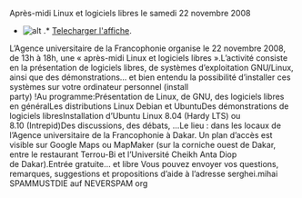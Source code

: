 
 Après-midi Linux et logiciels libres le samedi 22 novembre 2008
* ![alt](https://raw.github.com/Dakarlug/site-datas/master/datas/affiche1.png "") .*  [Telecharger l'affiche](https://raw.github.com/Dakarlug/site-datas/master/datas/pdf "").
    
      


L’Agence universitaire de la Francophonie organise le 22 novembre 2008, de 13h à 18h, une « après-midi Linux et logiciels libres ».L’activité consiste en la présentation de logiciels libres, de
systèmes d’exploitation GNU/Linux, ainsi que des démonstrations… et
bien entendu la possibilité d’installer ces systèmes sur votre
ordinateur personnel (install party) !Au programme:Présentation de Linux, de GNU, des logiciels libres en généralLes distributions Linux Debian et UbuntuDes démonstrations de logiciels libresInstallation d’Ubuntu Linux 8.04 (Hardy LTS) ou 8.10 (Intrepid)Des discussions, des débats, …Le lieu : dans les locaux de l’Agence universitaire de la Francophonie à Dakar. Un plan d’accès est visible sur Google Maps ou MapMaker (sur la corniche ouest de Dakar, entre le restaurant Terrou-Bi et l’Université Cheikh Anta Diop de Dakar).Entrée gratuite… et libre  Vous pouvez envoyer vos questions, remarques, suggestions et propositions d’aide à l’adresse serghei.mihai SPAMMUSTDIE  auf NEVERSPAM org
    
    
    



    



    



    



    



    



 
    
     